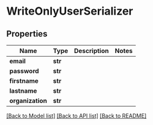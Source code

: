 # WriteOnlyUserSerializer

## Properties
Name | Type | Description | Notes
------------ | ------------- | ------------- | -------------
**email** | **str** |  | 
**password** | **str** |  | 
**firstname** | **str** |  | 
**lastname** | **str** |  | 
**organization** | **str** |  | 

[[Back to Model list]](../README.md#documentation-for-models) [[Back to API list]](../README.md#documentation-for-api-endpoints) [[Back to README]](../README.md)


